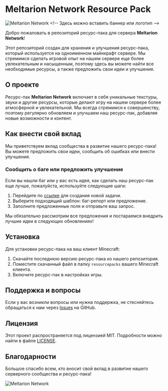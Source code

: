 # Meltarion Network Resource Pack

![Meltarion Network]([https://your-image-link.com/banner.png](https://i.ibb.co/3BssJst/asdasdsadaasdsdad-ezgif-com-video-to-gif-converter.gif)) <!-- Здесь можно вставить баннер или логотип -->

Добро пожаловать в репозиторий ресурс-пака для сервера **Meltarion Network**!

Этот репозиторий создан для хранения и улучшения ресурс-пака, который используется на одноименном майнкрафт сервере. Мы стремимся сделать игровой опыт на нашем сервере еще более увлекательным и насыщенным, поэтому здесь вы можете найти все необходимые ресурсы, а также предложить свои идеи и улучшения.

## О проекте

Ресурс-пак **Meltarion Network** включает в себя уникальные текстуры, звуки и другие ресурсы, которые делают игру на нашем сервере более атмосферной и увлекательной. Мы всегда стремимся к совершенству, поэтому регулярно обновляем и улучшаем наш ресурс-пак, добавляя новые возможности и контент.

## Как внести свой вклад

Мы приветствуем вклад сообщества в развитие нашего ресурс-пака! Вы можете предложить свои идеи, сообщить об ошибках или внести улучшения. 

### Сообщить о баге или предложить улучшение

Если вы нашли баг или у вас есть идея, как сделать наш ресурс-пак еще лучше, пожалуйста, используйте следующие шаги:

1. Перейдите по [ссылке](https://github.com/lDoomerl/RP-Meltarion/issues/new/choose) для создания новой задачи.
2. Выберите подходящий шаблон: баг-репорт или предложение.
3. Заполните предложенные поля и отправьте ваш запрос.

Мы обязательно рассмотрим все предложения и постараемся внедрить лучшие идеи в следующих обновлениях!

## Установка

Для установки ресурс-пака на ваш клиент Minecraft:

1. Скачайте последнюю версию ресурс-пака из нашего репозитория.
2. Поместите скачанный файл в папку `resourcepacks` вашего Minecraft клиента.
3. Включите ресурс-пак в настройках игры.

## Поддержка и вопросы

Если у вас возникли вопросы или нужна поддержка, не стесняйтесь обращаться к нам через [Issues](https://github.com/lDoomerl/RP-Meltarion/issues/new/choose) на GitHub.

## Лицензия

Этот проект распространяется под лицензией MIT. Подробности можно найти в файле [LICENSE](LICENSE).

## Благодарности

Большое спасибо всем, кто вносит свой вклад в развитие нашего серверного сообщества и ресурс-пака!

![Meltarion Network](https://your-image-link.com/footer.png) <!-- Здесь можно вставить изображение для завершения страницы, например, логотип сервера -->
